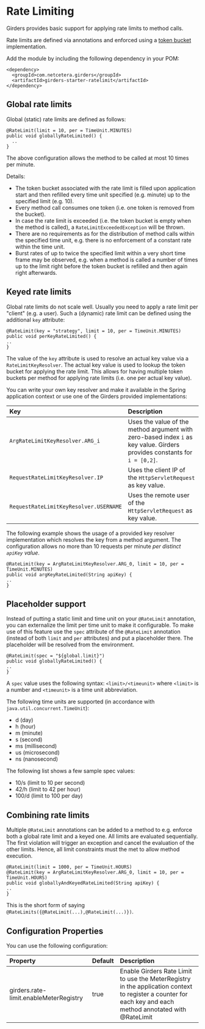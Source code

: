 # Rate Limiting

Girders provides basic support for applying rate limits to method calls.

Rate limits are defined via annotations and enforced using a [token bucket](https://en.wikipedia.org/wiki/Token_bucket)
implementation.

Add the module by including the following dependency in your POM:

    <dependency>
      <groupId>com.netcetera.girders</groupId>
      <artifactId>girders-starter-ratelimit</artifactId>
    </dependency>

## Global rate limits

Global (static) rate limits are defined as follows:

```
@RateLimit(limit = 10, per = TimeUnit.MINUTES)
public void globallyRateLimited() {
  ..
}
```

The above configuration allows the method to be called at most 10 times per minute.

Details:

- The token bucket associated with the rate limit is filled upon application start and then refilled every time unit
  specified (e.g. minute) up to the specified limit (e.g. 10).
- Every method call consumes one token (i.e. one token is removed from the bucket).
- In case the rate limit is exceeded (i.e. the token bucket is empty when the method is called), a
  `RateLimitExceededException` will be thrown.
- There are no requirements as for the distribution of method calls within the specified time unit,
  e.g. there is no enforcement of a constant rate within the time unit.
- Burst rates of up to twice the specified limit within a very short time frame may be observed,
  e.g. when a method is called a number of times up to the limit right before the token bucket is refilled and
  then again right afterwards.

## Keyed rate limits

Global rate limits do not scale well. Usually you need to apply a rate limit per "client" (e.g. a user). Such a
(dynamic) rate limit can be defined using the additional `key` attribute:

```
@RateLimit(key = "strategy", limit = 10, per = TimeUnit.MINUTES)
public void perKeyRateLimited() {
..
}
```

The value of the `key` attribute is used to resolve an actual key value via a `RateLimitKeyResolver`.
The actual key value is used to lookup the token bucket for applying the rate limit. This allows for having multiple
token buckets per method for applying rate limits (i.e. one per actual key value).

You can write your own key resolver and make it available in the Spring application context or use one of the Girders
provided implementations:

| Key               | Description |
|:------------------|:------------|
| `ArgRateLimitKeyResolver.ARG_i` | Uses the value of the method argument with zero-based index `i` as key value. Girders provides constants for `i = [0,2]`. |
| `RequestRateLimitKeyResolver.IP` | Uses the client IP of the `HttpServletRequest` as key value. |
| `RequestRateLimitKeyResolver.USERNAME` | Uses the remote user of the `HttpServletRequest` as key value. |

The following example shows the usage of a provided key resolver implementation which resolves the key from a method
argument. The configuration allows no more than 10 requests per minute *per distinct `apiKey` value*.

```
@RateLimit(key = ArgRateLimitKeyResolver.ARG_0, limit = 10, per = TimeUnit.MINUTES)
public void argKeyRateLimited(String apiKey) {
..
}
```

## Placeholder support

Instead of putting a static limit and time unit on your `@RateLimit` annotation, you can externalize the limit per time
unit to make it configurable. To make use of this feature use the `spec` attribute of the `@RateLimit` annotation
(instead of both `limit` and `per` attributes) and put a placeholder there. The placeholder will be resolved from the
environment.

```
@RateLimit(spec = "${global.limit}")
public void globallyRateLimited() {
..
}
```

A `spec` value uses the following syntax: `<limit>/<timeunit>` where `<limit>` is a number and `<timeunit>` is
a time unit abbreviation.

The following time units are supported (in accordance with `java.util.concurrent.TimeUnit`):

 * d (day)
 * h (hour)
 * m (minute)
 * s (second)
 * ms (millisecond)
 * us (microsecond)
 * ns (nanosecond)

The following list shows a few sample spec values:

 * 10/s (limit to 10 per second)
 * 42/h (limit to 42 per hour)
 * 100/d (limit to 100 per day)

## Combining rate limits

Multiple `@RateLimit` annotations can be added to a method to e.g. enforce both a global rate limit and a keyed
one. All limits are evaluated sequentially. The first violation will trigger an exception and cancel the evaluation of
the other limits. Hence, all limit constraints must the met to allow method execution.

```
@RateLimit(limit = 1000, per = TimeUnit.HOURS)
@RateLimit(key = ArgRateLimitKeyResolver.ARG_0, limit = 10, per = TimeUnit.HOURS)
public void globallyAndKeyedRateLimited(String apiKey) {
..
}
```

This is the short form of saying `@RateLimits({@RateLimit(...),@RateLimit(...)})`.

## Configuration Properties

You can use the following configuration:

| Property | Default | Description |
|:---------|:--------|:------------|
| girders.rate-limit.enableMeterRegistry | true | Enable Girders Rate Limit to use the MeterRegistry in the application context to register a counter for each key and each method annotated with @RateLimit |
